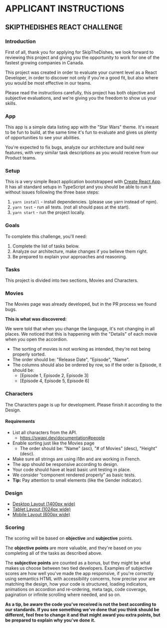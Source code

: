 # APPLICANT INSTRUCTIONS
## SKIPTHEDISHES REACT CHALLENGE
### Introduction
First of all, thank you for applying for SkipTheDishes, we look forward to reviewing this project and giving you the opportunity to work for one of the fastest growing companies in Canada.

This project was created in order to evaluate your current level as a React Developer, in order to discover not only if you're a good fit, but also where you would be most effective in our teams.

Please read the instructions carefully, this project has both objective and subjective evaluations, and we're giving you the freedom to show us your skills.

###  App
This app is a simple data listing app with the "Star Wars" theme. It's meant to be fun to build, at the same time it's fun to evaluate and gives us plenty of opportunities to see your abilities.

You're expected to fix bugs, analyze our architecture and build new features, with very similar task descriptions as you would receive from our Product teams.

### Setup
This is a very simple React application bootstrapped with [Create React App](https://github.com/facebook/create-react-app). It has all standard setups in TypeScript and you should be able to run it without issues following the three base steps:
1. `yarn install` - install dependencies. (please use yarn instead of npm).
2. `yarn test` - run all tests. (not all should pass at the start).
3. `yarn start` - run the project locally.

### Goals
To complete this challenge, you'll need:
1. Complete the list of tasks below.
2. Analyze our architecture, make changes if you believe them right.
3. Be prepared to explain your approaches and reasoning.

### Tasks
This project is divided into two sections, Movies and Characters.

### Movies
The Movies page was already developed, but in the PR process we found bugs.

**This is what was discovered:**

We were told that when you change the language, it's not changing in all places. We noticed that this is happening with the "Details" of each movie when you open the accordion.
- The sorting of movies is not working as intended, they're not being properly sorted.
- The order should be: "Release Date", "Episode", "Name".
- The columns should also be ordered by row, so if the order is Episode, it should be:
  - [Episode 1, Episode 2, Episode 3]
  - [Episode 4, Episode 5, Episode 6]

### Characters
The Characters page is up for development. Please finish it according to the Design.

#### Requirements
- List all characters from the API.
  - https://swapi.dev/documentation#people
- Enable sorting just like the Movies page
  - The order should be: "Name" (asc), "# of Movies" (desc), "Height" (desc).
- Make sure all strings are using i18n and are working in French.
- The app should be responsive according to design.
- Your code should have at least basic unit testing in place.
- We consider “component rendered properly” as basic tests.
- **Tip:** Pay attention to small elements (like the Gender indicator).

### Design

- [Desktop Layout (1400px wide)](https://static.skipthedishes.com/devskiller/characters_desktop.png)
- [Tablet Layout (1024px wide)](https://static.skipthedishes.com/devskiller/characters_tablet.png)
- [Mobile Layout (600px wide)](https://static.skipthedishes.com/devskiller/characters_mobile.png)

### Scoring

The scoring will be based on **objective** and **subjective** points.

The **objective points** are more valuable, and they're based on you completing all of the tasks as described above.

The **subjective points** are counted as a bonus, but they might be what makes us choose between two tied developers. Examples of subjective scores are how well you've made the app responsive, if you're correctly using semantics HTML with accessibility concerns, how precise your are matching the design, how your code is structured, loading indicators, animations on accordion and re-ordering, meta tags, code coverage, pagination or infinite scrolling where needed, and so on.

**As a tip, be aware the code you've received is not the best according to our standards. If you see something we've done that you think should be different, feel free to change it and that might award you extra points, but be prepared to explain why you've done it.**
